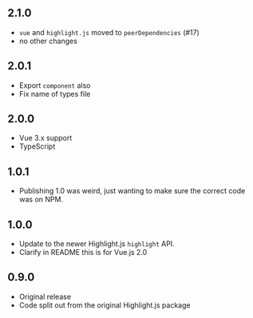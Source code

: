 ## 2.1.0

- `vue` and `highlight.js` moved to `peerDependencies` (#17)
- no other changes

## 2.0.1

- Export `component` also
- Fix name of types file

## 2.0.0

- Vue 3.x support
- TypeScript

## 1.0.1

- Publishing 1.0 was weird, just wanting to make sure the correct code was on NPM.

## 1.0.0

- Update to the newer Highlight.js `highlight` API.
- Clarify in README this is for Vue.js 2.0

## 0.9.0

- Original release
- Code split out from the original Highlight.js package
